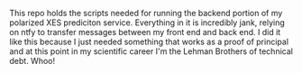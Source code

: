 This repo holds the scripts needed for running the backend portion of my polarized XES prediciton service. Everything in it is incredibly jank, relying on ntfy to transfer messages between my front end and back end. I did it like this because I just needed something that works as a proof of principal and at this point in my scientific career I'm the Lehman Brothers of technical debt. Whoo!
